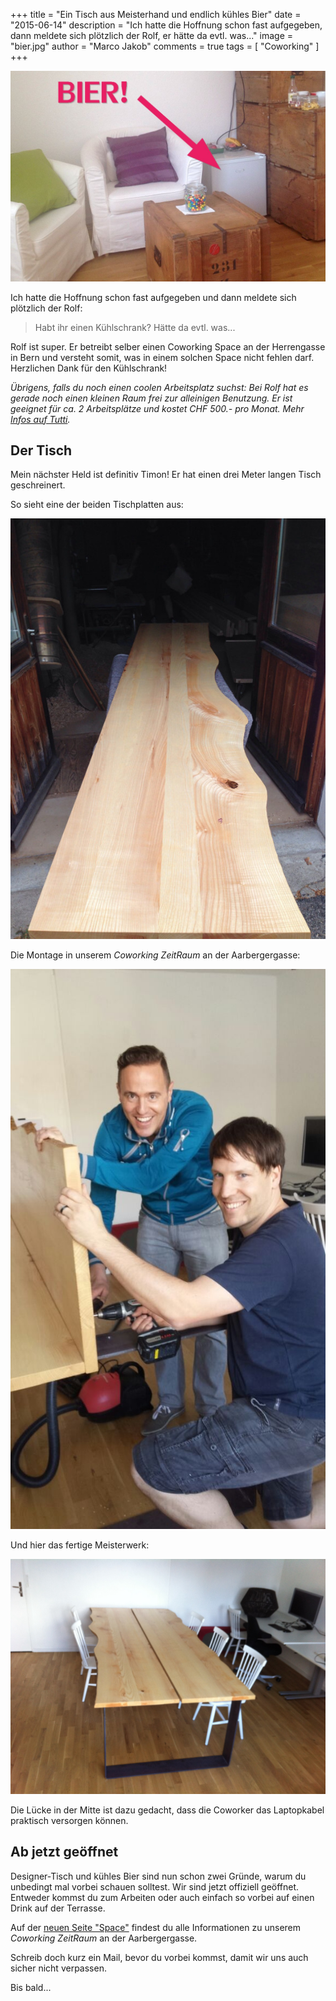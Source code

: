 +++
title = "Ein Tisch aus Meisterhand und endlich kühles Bier"
date = "2015-06-14"
description = "Ich hatte die Hoffnung schon fast aufgegeben, dann meldete sich plötzlich der Rolf, er hätte da evtl. was..."
image = "bier.jpg"
author = "Marco Jakob"
comments = true
tags = [ "Coworking" ]
+++

![Bier](bier.jpg)

Ich hatte die Hoffnung schon fast aufgegeben und dann meldete sich plötzlich der Rolf:

> Habt ihr einen Kühlschrank? Hätte da evtl. was...

Rolf ist super. Er betreibt selber einen Coworking Space an der Herrengasse in Bern und versteht somit, was in einem solchen Space nicht fehlen darf. Herzlichen Dank für den Kühlschrank!

*Übrigens, falls du noch einen coolen Arbeitsplatz suchst: Bei Rolf hat es gerade noch einen kleinen Raum frei zur alleinigen Benutzung. Er ist geeignet für ca. 2 Arbeitsplätze und kostet CHF 500.- pro Monat. Mehr [Infos auf Tutti](http://www.tutti.ch/bern/bern/immobilien/gewerbeobjekte/mietangebote/raum-in-altstadt-bern-naehe-zytglogge_6453691.htm).*


## Der Tisch

Mein nächster Held ist definitiv Timon! Er hat einen drei Meter langen Tisch geschreinert.

So sieht eine der beiden Tischplatten aus:

![Tischplatte](tischplatte.jpg)

Die Montage in unserem *Coworking ZeitRaum* an der Aarbergergasse:

![Montage](tisch-montage.jpg)

Und hier das fertige Meisterwerk:

![Tisch](tisch.jpg)

Die Lücke in der Mitte ist dazu gedacht, dass die Coworker das Laptopkabel praktisch versorgen können. 


## Ab jetzt geöffnet

Designer-Tisch und kühles Bier sind nun schon zwei Gründe, warum du unbedingt mal vorbei schauen solltest. Wir sind jetzt offiziell geöffnet. Entweder kommst du zum Arbeiten oder auch einfach so vorbei auf einen Drink auf der Terrasse.

Auf der [neuen Seite "Space"](/space/) findest du alle Informationen zu unserem *Coworking ZeitRaum* an der Aarbergergasse.

Schreib doch kurz ein Mail, bevor du vorbei kommst, damit wir uns auch sicher nicht verpassen.

<i class="fa fa-beer"></i> Bis bald...


